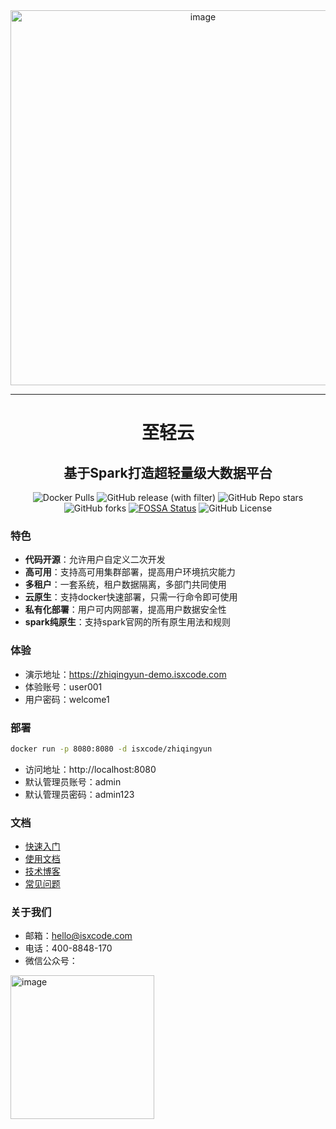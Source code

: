 <div align="center">
  <img width="600" alt="image" src="https://github.com/ispong/spark-yun/assets/34756621/8e3827ac-a24f-49d0-b27a-e6a900ae13c3">
</div>

---

<h1 align="center">
  至轻云
</h1>

<h2 align="center">
  基于Spark打造超轻量级大数据平台
</h2>

<div align="center">

![Docker Pulls](https://img.shields.io/docker/pulls/isxcode/zhiqingyun)
![GitHub release (with filter)](https://img.shields.io/github/v/release/isxcode/spark-yun)
![GitHub Repo stars](https://img.shields.io/github/stars/isxcode/spark-yun)
![GitHub forks](https://img.shields.io/github/forks/isxcode/spark-yun)
[![FOSSA Status](https://app.fossa.com/api/projects/git%2Bgithub.com%2Fisxcode%2Fspark-yun.svg?type=small)](https://app.fossa.com/projects/git%2Bgithub.com%2Fisxcode%2Fspark-yun?ref=badge_small)
![GitHub License](https://img.shields.io/github/license/isxcode/spark-yun)

</div>

### 特色

- **代码开源**：允许用户自定义二次开发
- **高可用**：支持高可用集群部署，提高用户环境抗灾能力
- **多租户**：一套系统，租户数据隔离，多部门共同使用
- **云原生**：支持docker快速部署，只需一行命令即可使用
- **私有化部署**：用户可内网部署，提高用户数据安全性
- **spark纯原生**：支持spark官网的所有原生用法和规则

### 体验

- 演示地址：https://zhiqingyun-demo.isxcode.com
- 体验账号：user001
- 用户密码：welcome1

### 部署

```bash
docker run -p 8080:8080 -d isxcode/zhiqingyun
```

- 访问地址：http://localhost:8080
- 默认管理员账号：admin
- 默认管理员密码：admin123

### 文档

- [快速入门](https://zhiqingyun.isxcode.com)
- [使用文档](https://zhiqingyun.isxcode.com)
- [技术博客](https://ispong.isxcode.com/tags/spark/)
- [常见问题](https://zhiqingyun.isxcode.com)

### 关于我们

- 邮箱：hello@isxcode.com
- 电话：400-8848-170
- 微信公众号：

<img width="230" alt="image" src="https://github.com/ispong/spark-yun/assets/34756621/ae6323bf-3455-434f-a919-949af1eca11f">
